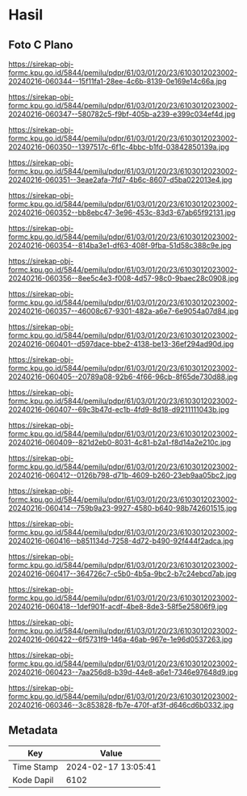 # Hasil

## Foto C Plano

https://sirekap-obj-formc.kpu.go.id/5844/pemilu/pdpr/61/03/01/20/23/6103012023002-20240216-060344--15f11fa1-28ee-4c6b-8139-0e169e14c66a.jpg

https://sirekap-obj-formc.kpu.go.id/5844/pemilu/pdpr/61/03/01/20/23/6103012023002-20240216-060347--580782c5-f9bf-405b-a239-e399c034ef4d.jpg

https://sirekap-obj-formc.kpu.go.id/5844/pemilu/pdpr/61/03/01/20/23/6103012023002-20240216-060350--1397517c-6f1c-4bbc-b1fd-03842850139a.jpg

https://sirekap-obj-formc.kpu.go.id/5844/pemilu/pdpr/61/03/01/20/23/6103012023002-20240216-060351--3eae2afa-7fd7-4b6c-8607-d5ba022013e4.jpg

https://sirekap-obj-formc.kpu.go.id/5844/pemilu/pdpr/61/03/01/20/23/6103012023002-20240216-060352--bb8ebc47-3e96-453c-83d3-67ab65f92131.jpg

https://sirekap-obj-formc.kpu.go.id/5844/pemilu/pdpr/61/03/01/20/23/6103012023002-20240216-060354--814ba3e1-df63-408f-9fba-51d58c388c9e.jpg

https://sirekap-obj-formc.kpu.go.id/5844/pemilu/pdpr/61/03/01/20/23/6103012023002-20240216-060356--8ee5c4e3-f008-4d57-98c0-9baec28c0908.jpg

https://sirekap-obj-formc.kpu.go.id/5844/pemilu/pdpr/61/03/01/20/23/6103012023002-20240216-060357--46008c67-9301-482a-a6e7-6e9054a07d84.jpg

https://sirekap-obj-formc.kpu.go.id/5844/pemilu/pdpr/61/03/01/20/23/6103012023002-20240216-060401--d597dace-bbe2-4138-be13-36ef294ad90d.jpg

https://sirekap-obj-formc.kpu.go.id/5844/pemilu/pdpr/61/03/01/20/23/6103012023002-20240216-060405--20789a08-92b6-4f66-96cb-8f65de730d88.jpg

https://sirekap-obj-formc.kpu.go.id/5844/pemilu/pdpr/61/03/01/20/23/6103012023002-20240216-060407--69c3b47d-ec1b-4fd9-8d18-d9211111043b.jpg

https://sirekap-obj-formc.kpu.go.id/5844/pemilu/pdpr/61/03/01/20/23/6103012023002-20240216-060409--821d2eb0-8031-4c81-b2a1-f8d14a2e210c.jpg

https://sirekap-obj-formc.kpu.go.id/5844/pemilu/pdpr/61/03/01/20/23/6103012023002-20240216-060412--0126b798-d71b-4609-b260-23eb9aa05bc2.jpg

https://sirekap-obj-formc.kpu.go.id/5844/pemilu/pdpr/61/03/01/20/23/6103012023002-20240216-060414--759b9a23-9927-4580-b640-98b742601515.jpg

https://sirekap-obj-formc.kpu.go.id/5844/pemilu/pdpr/61/03/01/20/23/6103012023002-20240216-060416--b851134d-7258-4d72-b490-92f444f2adca.jpg

https://sirekap-obj-formc.kpu.go.id/5844/pemilu/pdpr/61/03/01/20/23/6103012023002-20240216-060417--364726c7-c5b0-4b5a-9bc2-b7c24ebcd7ab.jpg

https://sirekap-obj-formc.kpu.go.id/5844/pemilu/pdpr/61/03/01/20/23/6103012023002-20240216-060418--1def901f-acdf-4be8-8de3-58f5e25806f9.jpg

https://sirekap-obj-formc.kpu.go.id/5844/pemilu/pdpr/61/03/01/20/23/6103012023002-20240216-060422--6f5731f9-146a-46ab-967e-1e96d0537263.jpg

https://sirekap-obj-formc.kpu.go.id/5844/pemilu/pdpr/61/03/01/20/23/6103012023002-20240216-060423--7aa256d8-b39d-44e8-a6e1-7346e97648d9.jpg

https://sirekap-obj-formc.kpu.go.id/5844/pemilu/pdpr/61/03/01/20/23/6103012023002-20240216-060346--3c853828-fb7e-470f-af3f-d646cd6b0332.jpg


## Metadata

| Key        | Value               |
| ---------- | ------------------- |
| Time Stamp | 2024-02-17 13:05:41 |
| Kode Dapil | 6102                |



